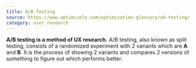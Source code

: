 ```yaml
---
title: A/B Testing
source: https://www.optimizely.com/optimization-glossary/ab-testing/
category: user_research
---
```

**A/B testing is a method of UX research.** A/B testing, also known as split testing, consists of a randomized experiment with 2 variants which are **A** and **B**. It is the process of showing 2 variants and compares 2 versions of something to figure out which performs better.
